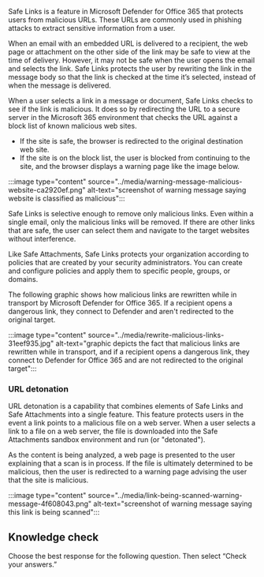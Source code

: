 Safe Links is a feature in Microsoft Defender for Office 365 that protects users from malicious URLs. These URLs are commonly used in phishing attacks to extract sensitive information from a user.

When an email with an embedded URL is delivered to a recipient, the web page or attachment on the other side of the link may be safe to view at the time of delivery. However, it may not be safe when the user opens the email and selects the link. Safe Links protects the user by rewriting the link in the message body so that the link is checked at the time it’s selected, instead of when the message is delivered.

When a user selects a link in a message or document, Safe Links checks to see if the link is malicious. It does so by redirecting the URL to a secure server in the Microsoft 365 environment that checks the URL against a block list of known malicious web sites.

 -  If the site is safe, the browser is redirected to the original destination web site.
 -  If the site is on the block list, the user is blocked from continuing to the site, and the browser displays a warning page like the image below.

:::image type="content" source="../media/warning-message-malicious-website-ca2920ef.png" alt-text="screenshot of warning message saying website is classified as malicious":::


Safe Links is selective enough to remove only malicious links. Even within a single email, only the malicious links will be removed. If there are other links that are safe, the user can select them and navigate to the target websites without interference.

Like Safe Attachments, Safe Links protects your organization according to policies that are created by your security administrators. You can create and configure policies and apply them to specific people, groups, or domains.

The following graphic shows how malicious links are rewritten while in transport by Microsoft Defender for Office 365. If a recipient opens a dangerous link, they connect to Defender and aren't redirected to the original target.

:::image type="content" source="../media/rewrite-malicious-links-31eef935.jpg" alt-text="graphic depicts the fact that malicious links are rewritten while in transport, and if a recipient opens a dangerous link, they connect to Defender for Office 365 and are not redirected to the original target":::


### URL detonation

URL detonation is a capability that combines elements of Safe Links and Safe Attachments into a single feature. This feature protects users in the event a link points to a malicious file on a web server. When a user selects a link to a file on a web server, the file is downloaded into the Safe Attachments sandbox environment and run (or "detonated").

As the content is being analyzed, a web page is presented to the user explaining that a scan is in process. If the file is ultimately determined to be malicious, then the user is redirected to a warning page advising the user that the site is malicious.

:::image type="content" source="../media/link-being-scanned-warning-message-4f608043.png" alt-text="screenshot of warning message saying this link is being scanned":::


## Knowledge check

Choose the best response for the following question. Then select “Check your answers.”